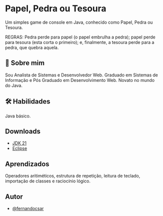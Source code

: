
# Papel, Pedra ou Tesoura

Um simples game de console em Java, conhecido como Papel, Pedra ou Tesoura.

REGRAS: Pedra perde para papel (o papel embrulha a pedra); papel perde para tesoura (esta corta o primeiro); e, finalmente, a tesoura perde para a pedra, que quebra aquela.


## 🚀 Sobre mim
Sou Analista de Sistemas e Desenvolvedor Web. Graduado em Sistemas de Informação e Pós Graduado em Desenvolvimento Web. Novato no mundo do Java.


## 🛠 Habilidades
Java básico.


## Downloads

 - [JDK 21](https://www.oracle.com/br/java/technologies/downloads/)
 - [Eclipse](https://www.eclipse.org/downloads/)


## Aprendizados

Operadores aritiméticos, estrutura de repetição, leitura de teclado, importação de classes e raciocínio lógico. 


## Autor

- [@fernandocsar](https://github.com/fernandocsar)

